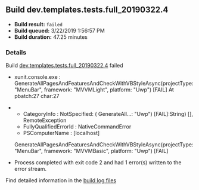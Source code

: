 ## Build dev.templates.tests.full_20190322.4
- **Build result:** `failed`
- **Build queued:** 3/22/2019 1:56:57 PM
- **Build duration:** 47.25 minutes
### Details
Build [dev.templates.tests.full_20190322.4](https://winappstudio.visualstudio.com/web/build.aspx?pcguid=a4ef43be-68ce-4195-a619-079b4d9834c2&builduri=vstfs%3a%2f%2f%2fBuild%2fBuild%2f27340) failed

+ xunit.console.exe :     GenerateAllPagesAndFeaturesAndCheckWithVBStyleAsync(projectType: "MenuBar", framework: 
"MVVMLight", platform: "Uwp") [FAIL]
At pbatch:27 char:27
+ 
    + CategoryInfo          : NotSpecified: (    GenerateAll...: "Uwp") [FAIL]:String) [], RemoteException
    + FullyQualifiedErrorId : NativeCommandError
    + PSComputerName        : [localhost]
 
    GenerateAllPagesAndFeaturesAndCheckWithVBStyleAsync(projectType: "MenuBar", framework: "MVVMBasic", platform: 
"Uwp") [FAIL]

+ Process completed with exit code 2 and had 1 error(s) written to the error stream.

Find detailed information in the [build log files](https://uwpctdiags.blob.core.windows.net/buildlogs/dev.templates.tests.full_20190322.4_logs.zip)
